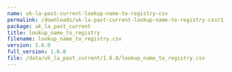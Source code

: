 ```yaml
---
name: uk-la-past-current-lookup-name-to-registry-csv
permalink: /downloads/uk-la-past-current-lookup-name-to-registry-csv/1_6_0
package: uk_la_past_current
title: lookup_name_to_registry
filename: lookup_name_to_registry.csv
version: 1.6.0
full_version: 1.6.0
file: /data/uk_la_past_current/1.6.0/lookup_name_to_registry.csv
---
```

